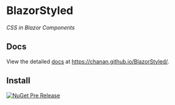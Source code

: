 # BlazorStyled

_CSS in Blazor Components_

## Docs

View the detailed [docs](https://chanan.github.io/BlazorStyled/) at https://chanan.github.io/BlazorStyled/.

## Install

[![NuGet Pre Release](https://img.shields.io/nuget/vpre/BlazorStyled.svg)](https://www.nuget.org/packages/BlazorStyled/)